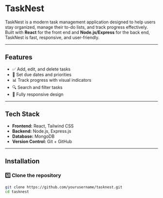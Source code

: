 # TaskNest

TaskNest is a modern task management application designed to help users stay organized, manage their to-do lists, and track progress effectively.  
Built with **React** for the front end and **Node.js/Express** for the back end, TaskNest is fast, responsive, and user-friendly.

---

## Features
- ✅ Add, edit, and delete tasks
- 📅 Set due dates and priorities
- 📊 Track progress with visual indicators
- 🔍 Search and filter tasks
- 📱 Fully responsive design

---

## Tech Stack
- **Frontend:** React, Tailwind CSS
- **Backend:** Node.js, Express.js
- **Database:** MongoDB
- **Version Control:** Git + GitHub

---

## Installation

### 1️⃣ Clone the repository
```bash
git clone https://github.com/yourusername/tasknest.git
cd tasknest
